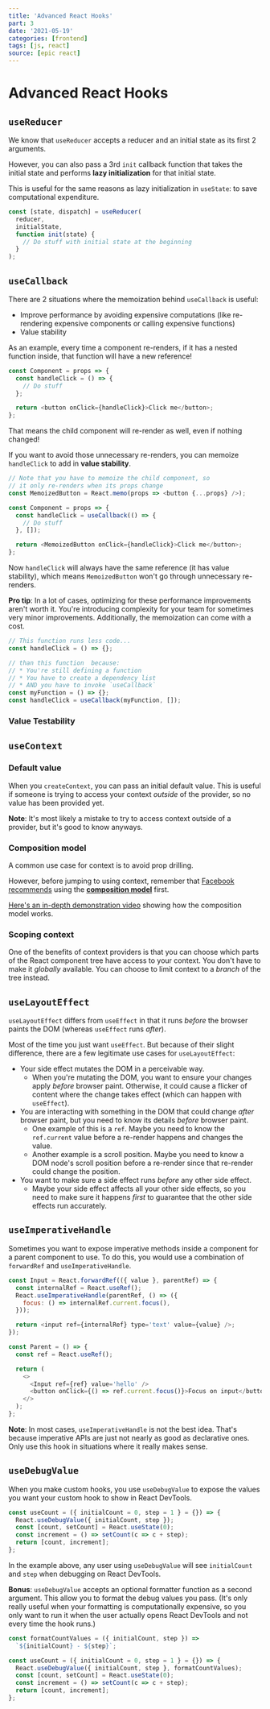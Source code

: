 ```yaml
---
title: 'Advanced React Hooks'
part: 3
date: '2021-05-19'
categories: [frontend]
tags: [js, react]
source: [epic react]
---
```


# Advanced React Hooks

## `useReducer`

We know that `useReducer` accepts a reducer and an initial state as its first 2 arguments.

However, you can also pass a 3rd `init` callback function that takes the initial state and performs **lazy initialization** for that initial state.

This is useful for the same reasons as lazy initialization in `useState`: to save computational expenditure.

```js
const [state, dispatch] = useReducer(
  reducer,
  initialState,
  function init(state) {
    // Do stuff with initial state at the beginning
  }
);
```

## `useCallback`

There are 2 situations where the memoization behind `useCallback` is useful:

- Improve performance by avoiding expensive computations (like re-rendering expensive components or calling expensive functions)
- Value stability

As an example, every time a component re-renders, if it has a nested function inside, that function will have a new reference!

```js
const Component = props => {
  const handleClick = () => {
    // Do stuff
  };

  return <button onClick={handleClick}>Click me</button>;
};
```

That means the child component will re-render as well, even if nothing changed!

If you want to avoid those unnecessary re-renders, you can memoize `handleClick` to add in **value stability**.

```js
// Note that you have to memoize the child component, so
// it only re-renders when its props change
const MemoizedButton = React.memo(props => <button {...props} />);

const Component = props => {
  const handleClick = useCallback(() => {
    // Do stuff
  }, []);

  return <MemoizedButton onClick={handleClick}>Click me</button>;
};
```

Now `handleClick` will always have the same reference (it has value stability), which means `MemoizedButton` won't go through unnecessary re-renders.

**Pro tip**: In a lot of cases, optimizing for these performance improvements aren't worth it. You're introducing complexity for your team for sometimes very minor improvements. Additionally, the memoization can come with a cost.

```js
// This function runs less code...
const handleClick = () => {};

// than this function  because:
// * You're still defining a function
// * You have to create a dependency list
// * AND you have to invoke `useCallback`
const myFunction = () => {};
const handleClick = useCallback(myFunction, []);
```

### Value Testability

## `useContext`

### Default value

When you `createContext`, you can pass an initial default value. This is useful if someone is trying to access your context _outside_ of the provider, so no value has been provided yet.

**Note**: It's most likely a mistake to try to access context outside of a provider, but it's good to know anyways.

### Composition model

A common use case for context is to avoid prop drilling.

However, before jumping to using context, remember that [Facebook recommends](https://reactjs.org/docs/context.html#before-you-use-context) using the [**composition model**](https://reactjs.org/docs/composition-vs-inheritance.html) first.

[Here's an in-depth demonstration video](https://www.youtube.com/watch?v=3XaXKiXtNjw) showing how the composition model works.

### Scoping context

One of the benefits of context providers is that you can choose which parts of the React component tree have access to your context. You don't have to make it _globally_ available. You can choose to limit context to a _branch_ of the tree instead.

## `useLayoutEffect`

`useLayoutEffect` differs from `useEffect` in that it runs _before_ the browser paints the DOM (whereas `useEffect` runs _after_).

Most of the time you just want `useEffect`. But because of their slight difference, there are a few legitimate use cases for `useLayoutEffect`:

- Your side effect mutates the DOM in a perceivable way.
  - When you're mutating the DOM, you want to ensure your changes apply _before_ browser paint. Otherwise, it could cause a flicker of content where the change takes effect (which can happen with `useEffect`).
- You are interacting with something in the DOM that could change _after_ browser paint, but you need to know its details _before_ browser paint.
  - One example of this is a `ref`. Maybe you need to know the `ref.current` value before a re-render happens and changes the value.
  - Another example is a scroll position. Maybe you need to know a DOM node's scroll position before a re-render since that re-render could change the position.
- You want to make sure a side effect runs _before_ any other side effect.
  - Maybe your side effect affects all your other side effects, so you need to make sure it happens _first_ to guarantee that the other side effects run accurately.

## `useImperativeHandle`

Sometimes you want to expose imperative methods inside a component for a parent component to use. To do this, you would use a combination of `forwardRef` and `useImperativeHandle`.

```js
const Input = React.forwardRef(({ value }, parentRef) => {
  const internalRef = React.useRef();
  React.useImperativeHandle(parentRef, () => ({
    focus: () => internalRef.current.focus(),
  }));

  return <input ref={internalRef} type='text' value={value} />;
});

const Parent = () => {
  const ref = React.useRef();

  return (
    <>
      <Input ref={ref} value='hello' />
      <button onClick={() => ref.current.focus()}>Focus on input</button>
    </>
  );
};
```

**Note**: In most cases, `useImperativeHandle` is not the best idea. That's because imperative APIs are just not nearly as good as declarative ones. Only use this hook in situations where it really makes sense.

## `useDebugValue`

When you make custom hooks, you use `useDebugValue` to expose the values you want your custom hook to show in React DevTools.

```js
const useCount = ({ initialCount = 0, step = 1 } = {}) => {
  React.useDebugValue({ initialCount, step });
  const [count, setCount] = React.useState(0);
  const increment = () => setCount(c => c + step);
  return [count, increment];
};
```

In the example above, any user using `useDebugValue` will see `initialCount` and `step` when debugging on React DevTools.

**Bonus**: `useDebugValue` accepts an optional formatter function as a second argument. This allow you to format the debug values you pass. (It's only really useful when your formatting is computationally expensive, so you only want to run it when the user actually opens React DevTools and not every time the hook runs.)

```js
const formatCountValues = ({ initialCount, step }) =>
  `${initialCount} - ${step}`;

const useCount = ({ initialCount = 0, step = 1 } = {}) => {
  React.useDebugValue({ initialCount, step }, formatCountValues);
  const [count, setCount] = React.useState(0);
  const increment = () => setCount(c => c + step);
  return [count, increment];
};
```
